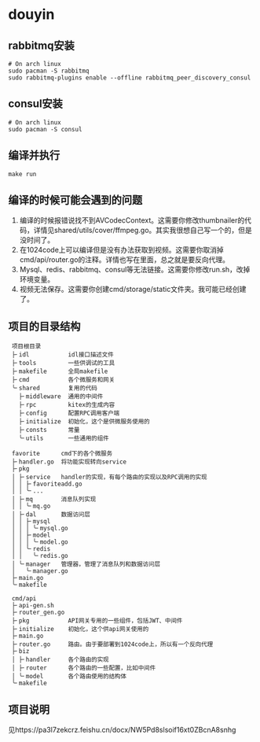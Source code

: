 # douyin

## rabbitmq安装

```shell
# On arch linux
sudo pacman -S rabbitmq
sudo rabbitmq-plugins enable --offline rabbitmq_peer_discovery_consul
```

## consul安装
``` shell
# On arch linux
sudo pacman -S consul
```

## 编译并执行
``` shell
make run
```

## 编译的时候可能会遇到的问题

1. 编译的时候报错说找不到AVCodecContext。这需要你修改thumbnailer的代码，详情见shared/utils/cover/ffmpeg.go。其实我很想自己写一个的，但是没时间了。
2. 在1024code上可以编译但是没有办法获取到视频。这需要你取消掉cmd/api/router.go的注释。详情也写在里面，总之就是要反向代理。
3. Mysql、redis、rabbitmq、consul等无法链接。这需要你修改run.sh，改掉环境变量。
4. 视频无法保存。这需要你创建cmd/storage/static文件夹。我可能已经创建了。

## 项目的目录结构

```
 项目根目录
 ├╴idl           idl接口描述文件
 ├╴tools         一些供调试的工具
 ├╴makefile      全局makefile
 ├╴cmd           各个微服务和网关
 ╰╴shared        复用的代码
   ├╴middleware  通用的中间件
   ├╴rpc         kitex的生成内容
   ├╴config      配置RPC调用客户端
   ├╴initialize  初始化，这个是供微服务使用的
   ├╴consts      常量
   ╰╴utils       一些通用的组件
```

```
 favorite      cmd下的各个微服务 
 ├╴handler.go  将功能实现转向service
 ├╴pkg  
 │ ├╴service   handler的实现，有每个路由的实现以及RPC调用的实现
 │ │ ├╴favoriteadd.go 
 │ │ ╰╴...
 │ ├╴mq        消息队列实现
 │ │ ╰╴mq.go 
 │ ├╴dal       数据访问层
 │ │ ├╴mysql  
 │ │ │ ╰╴mysql.go 
 │ │ ├╴model  
 │ │ │ ╰╴model.go 
 │ │ ╰╴redis  
 │ │   ╰╴redis.go 
 │ ╰╴manager   管理器，管理了消息队列和数据访问层
 │   ╰╴manager.go 
 ├╴main.go 
 ╰╴makefile
```

```
 cmd/api 
 ├╴api-gen.sh 
 ├╴router_gen.go 
 ├╴pkg           API网关专用的一些组件，包括JWT、中间件
 ├╴initialize    初始化，这个供api网关使用的
 ├╴main.go 
 ├╴router.go     路由。由于要部署到1024code上，所以有一个反向代理
 ├╴biz  
 │ ├╴handler     各个路由的实现
 │ ├╴router      各个路由的一些配置，比如中间件
 │ ╰╴model       各个路由使用的结构体
 ╰╴makefile
```

## 项目说明

见https://pa3l7zekcrz.feishu.cn/docx/NW5Pd8slsoif16xt0ZBcnA8snhg
